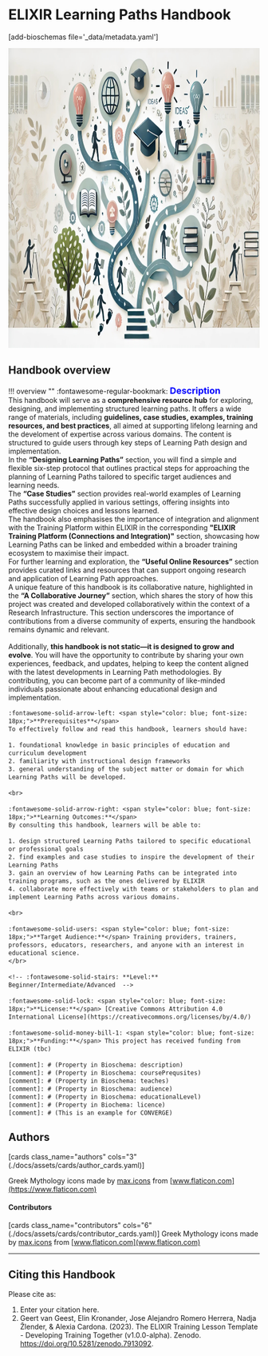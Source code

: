 # ELIXIR Learning Paths Handbook 
[add-bioschemas file='_data/metadata.yaml']

<!-- <div style="background-color: #2FF2F2; padding: 10px; text-align: center;">
  <strong>⚠️ Please note: the content of this Handbook is under development </strong>
</div>
<br>
<br>
-->
<!-- ![LP](./assets/images/cover/image2.jpeg) -->
<div style="text-align: left;">
    <img src="./assets/images/cover/image1.jpeg" alt="LP" width="900" height="600">
</div>

## Handbook overview

!!! overview ""
    :fontawesome-regular-bookmark: <span style="color: blue; font-size: 18px;">**Description**</span>  
    This handbook will serve as a **comprehensive resource hub** for exploring, designing, and implementing structured learning paths. It offers a wide range of materials, including **guidelines, case studies, examples, training resources, and best practices**, all aimed at supporting lifelong learning and the develoment of expertise across various domains. The content is structured to guide users through key steps of Learning Path design and implementation.<br> 
    In the **“Designing Learning Paths”** section, you will find a simple and flexible six-step protocol that outlines practical steps for approaching the planning of Learning Paths tailored to specific target audiences and learning needs.
    <br>
    The **“Case Studies”** section provides real-world examples of Learning Paths successfully applied in various settings, offering insights into effective design choices and lessons learned.
    <br>
    The handbook also emphasises the importance of integration and alignment with the Training Platform within ELIXIR in the corresponding **"ELIXIR Training Platform (Connections and Integration)"** section, showcasing how Learning Paths can be linked and embedded within a broader training ecosystem to maximise their impact. 
    <br>
    For further learning and exploration, the **“Useful Online Resources”** section provides curated links and resources that can support ongoing research and application of Learning Path approaches.
    <br>
    A unique feature of this handbook is its collaborative nature, highlighted in the **“A Collaborative Journey”** section, which shares the story of how this project was created and developed collaboratively within the context of a Research Infrastructure. This section underscores the importance of contributions from a diverse community of experts, ensuring the handbook remains dynamic and relevant.
    <br>
    <br>
    Additionally, **this handbook is not static—it is designed to grow and evolve**. You will have the opportunity to contribute by sharing your own experiences, feedback, and updates, helping to keep the content aligned with the latest developments in Learning Path methodologies. By contributing, you can become part of a community of like-minded individuals passionate about enhancing educational design and implementation.
    <br>
    
    :fontawesome-solid-arrow-left: <span style="color: blue; font-size: 18px;">**Prerequisites**</span>   
    To effectively follow and read this handbook, learners should have:  
    
    1. foundational knowledge in basic principles of education and curriculum development
    2. familiarity with instructional design frameworks
    3. general understanding of the subject matter or domain for which Learning Paths will be developed.
    
    <br>
    
    :fontawesome-solid-arrow-right: <span style="color: blue; font-size: 18px;">**Learning Outcomes:**</span>  
    By consulting this handbook, learners will be able to:
    
    1. design structured Learning Paths tailored to specific educational or professional goals
    2. find examples and case studies to inspire the development of their Learning Paths
    3. gain an overview of how Learning Paths can be integrated into training programs, such as the ones delivered by ELIXIR
    4. collaborate more effectively with teams or stakeholders to plan and implement Learning Paths across various domains.
    
    <br>
    
    :fontawesome-solid-users: <span style="color: blue; font-size: 18px;">**Target Audience:**</span> Training providers, trainers, professors, educators, researchers, and anyone with an interest in educational science. 
    </br>
    
    <!-- :fontawesome-solid-stairs: **Level:** Beginner/Intermediate/Advanced  -->
    
    :fontawesome-solid-lock: <span style="color: blue; font-size: 18px;">**License:**</span> [Creative Commons Attribution 4.0 International License](https://creativecommons.org/licenses/by/4.0/)
    
    :fontawesome-solid-money-bill-1: <span style="color: blue; font-size: 18px;">**Funding:**</span> This project has received funding from ELIXIR (tbc)   

    [comment]: # (Property in Bioschema: description)
    [comment]: # (Property in Bioschema: coursePrequsites)
    [comment]: # (Property in Bioschema: teaches)
    [comment]: # (Property in Bioschema: audience)
    [comment]: # (Property in Bioschema: educationalLevel)
    [comment]: # (Property in Biochema: licence)
    [comment]: # (This is an example for CONVERGE)

## Authors

[cards class_name="authors" cols="3"(./docs/assets/cards/author_cards.yaml)]

Greek Mythology icons made by [max.icons](https://www.flaticon.com/authors/maxicons) from [www.flaticon.com](https://www.flaticon.com)


#### Contributors

[cards class_name="contributors" cols="6"(./docs/assets/cards/contributor_cards.yaml)]
Greek Mythology icons made by [max.icons](https://www.flaticon.com/authors/maxicons) from [www.flaticon.com](www.flaticon.com)

---
## Citing this Handbook

Please cite as:

  1. Enter your citation here.
  2. Geert van Geest, Elin Kronander, Jose Alejandro Romero Herrera, Nadja Žlender, & Alexia Cardona. (2023). The ELIXIR Training Lesson Template - Developing Training Together (v1.0.0-alpha). Zenodo. https://doi.org/10.5281/zenodo.7913092. 
